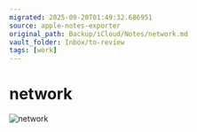 ```yaml
---
migrated: 2025-09-20T01:49:32.686951
source: apple-notes-exporter
original_path: Backup/iCloud/Notes/network.md
vault_folder: Inbox/to-review
tags: [work]
---
```

# network

![network](images/network.png)
